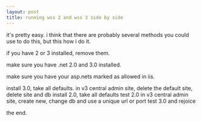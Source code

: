 ```yaml
---
layout: post
title: running wss 2 and wss 3 side by side
---
```


it's pretty easy. i think that there are probably several methods you could use to do this, but this how i do it.

if you have 2 or 3 installed, remove them.

make sure you have .net 2.0 and 3.0 installed.

make sure you have your asp.nets marked as allowed in iis.

install 3.0, take all defaults.
in v3 central admin site, delete the default site, delete site and db
install 2.0, take all defaults
test 2.0
in v3 central admin site, create new, change db and use a unique url or port
test 3.0 and rejoice

the end.
